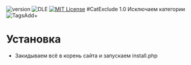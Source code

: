 ![version](https://img.shields.io/badge/version-1.0-red.svg?style=flat-square "Version")
![DLE](https://img.shields.io/badge/11.3-green.svg?style=flat-square "DLE Version")
[![MIT License](https://img.shields.io/badge/license-AGPL_3.0-blue.svg?style=flat-square)](https://github.com/Gokujo/tagsadd/blob/master/LICENSE)
#CatExclude 1.0
Исключаем категории
![TagsAdd+](/1462111645_tagsadd%5B1%5D.png)

# Установка
- Закидываем всё в корень сайта и запускаем install.php
